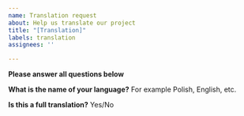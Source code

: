 ```yaml
---
name: Translation request
about: Help us translate our project
title: "[Translation]"
labels: translation
assignees: ''

---
```


**Please answer all questions below**

**What is the name of your language?**
For example Polish, English, etc.

**Is this a full translation?**
Yes/No
